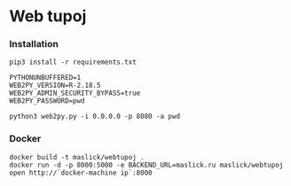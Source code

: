 # Web tupoj

### Installation
```
pip3 install -r requirements.txt

PYTHONUNBUFFERED=1
WEB2PY_VERSION=R-2.18.5
WEB2PY_ADMIN_SECURITY_BYPASS=true
WEB2PY_PASSWORD=pwd

python3 web2py.py -i 0.0.0.0 -p 8080 -a pwd
```

### Docker
```
docker build -t maslick/webtupoj .
docker run -d -p 8000:5000 -e BACKEND_URL=maslick.ru maslick/webtupoj
open http://`docker-machine ip`:8000
```
